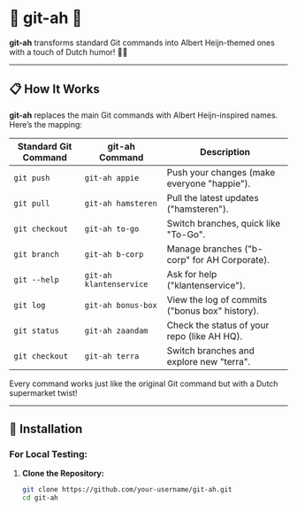# 🛒 **git-ah** 🍎

**git-ah** transforms standard Git commands into Albert Heijn-themed ones with a touch of Dutch humor! 🧀🍏

---

## 📋 **How It Works**

**git-ah** replaces the main Git commands with Albert Heijn-inspired names. Here’s the mapping:

| Standard Git Command | git-ah Command        | Description                                       |
|-----------------------|-----------------------|---------------------------------------------------|
| `git push`            | `git-ah appie`       | Push your changes (make everyone "happie").      |
| `git pull`            | `git-ah hamsteren`   | Pull the latest updates ("hamsteren").           |
| `git checkout`        | `git-ah to-go`       | Switch branches, quick like "To-Go".             |
| `git branch`          | `git-ah b-corp`      | Manage branches ("b-corp" for AH Corporate).     |
| `git --help`          | `git-ah klantenservice` | Ask for help ("klantenservice").                |
| `git log`             | `git-ah bonus-box`   | View the log of commits ("bonus box" history).   |
| `git status`          | `git-ah zaandam`     | Check the status of your repo (like AH HQ).      |
| `git checkout`        | `git-ah terra`       | Switch branches and explore new "terra".         |

Every command works just like the original Git command but with a Dutch supermarket twist!

---

## 💾 **Installation**

### **For Local Testing:**

1. **Clone the Repository:**
   ```bash
   git clone https://github.com/your-username/git-ah.git
   cd git-ah
